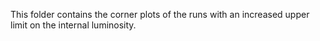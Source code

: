 This folder contains the corner plots of the runs with an increased upper limit on the internal luminosity.
